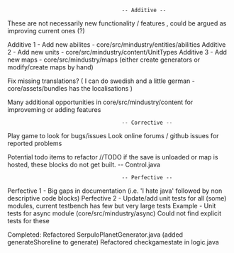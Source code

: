                                         -- Additive --

These are not necessarily new functionality / features , could be argued as improving current ones (?)

Additive 1 - Add new abilites - core/src/mindustry/entities/abilities
Additive 2 - Add new units - core/src/mindustry/content/UnitTypes
Additive 3 - Add new maps - core/src/mindustry/maps (either create generators or modify/create maps by hand)

Fix missing translations? ( I can do swedish and a little german - core/assets/bundles has the localisations )

Many additional opportunities in core/src/mindustry/content for improveming or adding features

                                        -- Corrective --

Play game to look for bugs/issues
Look online forums / github issues for reported problems

Potential todo items to refactor
//TODO if the save is unloaded or map is hosted, these blocks do not get built. -- Control.java

                                        -- Perfective --

Perfective 1 - Big gaps in documentation (i.e. 'I hate java' followed by non descriptive code blocks)
Perfective 2 - Update/add unit tests for all (some) modules, current testbench has few but very large tests
    Example - Unit tests for async module (core/src/mindustry/async)
                Could not find explicit tests for these


Completed:
    Refactored SerpuloPlanetGenerator.java (added generateShoreline to generate)
    Refactored checkgamestate in logic.java
    